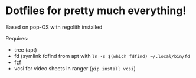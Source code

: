 # Dotfiles for pretty much everything!
Based on pop-OS with regolith installed

Requires:
- tree (apt)
- fd (symlink fdfind from apt with `ln -s $(which fdfind) ~/.local/bin/fd`
- fzf
- vcsi for video sheets in ranger (`pip install vcsi`)
